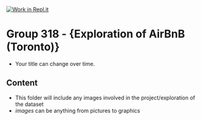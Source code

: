 [![Work in Repl.it](https://classroom.github.com/assets/work-in-replit-14baed9a392b3a25080506f3b7b6d57f295ec2978f6f33ec97e36a161684cbe9.svg)](https://classroom.github.com/online_ide?assignment_repo_id=312435&assignment_repo_type=GroupAssignmentRepo)
# Group 318 - {**Exploration of AirBnB (Toronto)**}

- Your title can change over time.

## Content
 
- This folder will include any images involved in the project/exploration of the dataset
- *images* can be anything from pictures to graphics